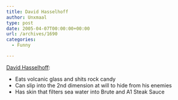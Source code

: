 ```yaml
---
title: David Hasselhoff
author: Unxmaal
type: post
date: 2005-04-07T00:00:00+00:00
url: /archives/1690
categories:
  - Funny

---
```

[David Hasselhoff][1]:

* Eats volcanic glass and shits rock candy  
* Can slip into the 2nd dimension at will to hide from his enemies  
* Has skin that filters sea water into Brute and A1 Steak Sauce

 [1]: http://img215.exs.cx/img215/5007/hasselhoffianrecursion9dl0ac.gif